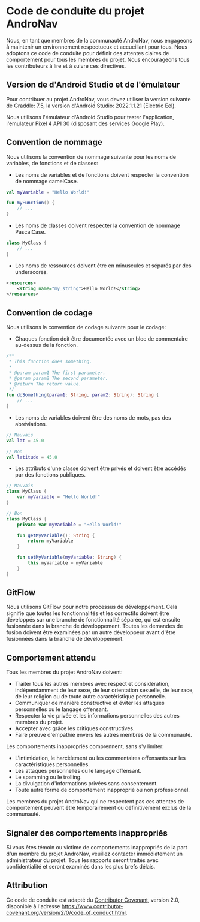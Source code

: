 # Code de conduite du projet AndroNav

Nous, en tant que membres de la communauté AndroNav, nous engageons à maintenir un environnement respectueux et accueillant pour tous. Nous adoptons ce code de conduite pour définir des attentes claires de comportement pour tous les membres du projet. Nous encourageons tous les contributeurs à lire et à suivre ces directives.

## Version de d'Android Studio et de l'émulateur

Pour contribuer au projet AndroNav, vous devez utiliser la version suivante de Graddle: 7.5, la version d'Android Studio: 2022.1.1.21 (Electric Eel).

Nous utilisons l'émulateur d'Android Studio pour tester l'application, l'emulateur Pixel 4 API 30 (disposant des services Google Play).

## Convention de nommage

Nous utilisons la convention de nommage suivante pour les noms de variables, de fonctions et de classes:

- Les noms de variables et de fonctions doivent respecter la convention de nommage camelCase.

```kotlin
val myVariable = "Hello World!"

fun myFunction() {
    // ...
}
```

- Les noms de classes doivent respecter la convention de nommage PascalCase.

```kotlin
class MyClass {
    // ...
}
```

- Les noms de ressources doivent être en minuscules et séparés par des underscores.

```xml
<resources>
    <string name="my_string">Hello World!</string>
</resources>
```

## Convention de codage

Nous utilisons la convention de codage suivante pour le codage:

- Chaques fonction doit être documentée avec un bloc de commentaire au-dessus de la fonction.

```kotlin
/**
 * This function does something.
 *
 * @param param1 The first parameter.
 * @param param2 The second parameter.
 * @return The return value.
 */
fun doSomething(param1: String, param2: String): String {
    // ...
}
```

- Les noms de variables doivent être des noms de mots, pas des abréviations.

```kotlin
// Mauvais
val lat = 45.0

// Bon
val latitude = 45.0
```

- Les attributs d'une classe doivent être privés et doivent être accédés par des fonctions publiques.

```kotlin
// Mauvais
class MyClass {
    var myVariable = "Hello World!"
}

// Bon
class MyClass {
    private var myVariable = "Hello World!"

    fun getMyVariable(): String {
        return myVariable
    }

    fun setMyVariable(myVariable: String) {
        this.myVariable = myVariable
    }
}
```

## GitFlow

Nous utilisons GitFlow pour notre processus de développement. Cela signifie que toutes les fonctionnalités et les correctifs doivent être développés sur une branche de fonctionnalité séparée, qui est ensuite fusionnée dans la branche de développement. Toutes les demandes de fusion doivent être examinées par un autre développeur avant d'être fusionnées dans la branche de développement.

## Comportement attendu

Tous les membres du projet AndroNav doivent:

- Traiter tous les autres membres avec respect et considération, indépendamment de leur sexe, de leur orientation sexuelle, de leur race, de leur religion ou de toute autre caractéristique personnelle.
- Communiquer de manière constructive et éviter les attaques personnelles ou le langage offensant.
- Respecter la vie privée et les informations personnelles des autres membres du projet.
- Accepter avec grâce les critiques constructives.
- Faire preuve d'empathie envers les autres membres de la communauté.

Les comportements inappropriés comprennent, sans s'y limiter:

- L'intimidation, le harcèlement ou les commentaires offensants sur les caractéristiques personnelles.
- Les attaques personnelles ou le langage offensant.
- Le spamming ou le trolling.
- La divulgation d'informations privées sans consentement.
- Toute autre forme de comportement inapproprié ou non professionnel.

Les membres du projet AndroNav qui ne respectent pas ces attentes de comportement peuvent être temporairement ou définitivement exclus de la communauté.

## Signaler des comportements inappropriés

Si vous êtes témoin ou victime de comportements inappropriés de la part d'un membre du projet AndroNav, veuillez contacter immédiatement un administrateur du projet. Tous les rapports seront traités avec confidentialité et seront examinés dans les plus brefs délais.

## Attribution

Ce code de conduite est adapté du [Contributor Covenant](https://www.contributor-covenant.org), version 2.0, disponible à l'adresse https://www.contributor-covenant.org/version/2/0/code_of_conduct.html.
